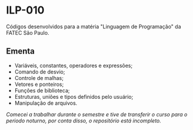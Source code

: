 # ILP-010
Códigos desenvolvidos para a matéria "Linguagem de Programação" da FATEC São Paulo.

## Ementa
- Variáveis, constantes, operadores e expressões;
- Comando de desvio;
- Controle de malhas;
- Vetores e ponteiros;
- Funções de biblioteca;
- Estruturas, uniões e tipos definidos pelo usuário;
- Manipulação de arquivos.

_Comecei a trabalhar durante o semestre e tive de transferir o curso para o periodo noturno, por conta disso, o repositório está incompleto._